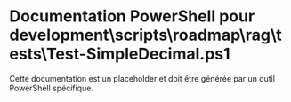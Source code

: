# Documentation PowerShell pour development\scripts\roadmap\rag\tests\Test-SimpleDecimal.ps1

Cette documentation est un placeholder et doit être générée par un outil PowerShell spécifique.
